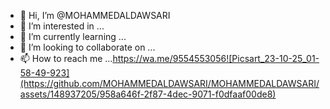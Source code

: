 - 👋 Hi, I’m @MOHAMMEDALDAWSARI
- 👀 I’m interested in ...
- 🌱 I’m currently learning ...
- 💞️ I’m looking to collaborate on ...
- 📫 How to reach me ...https://wa.me/9554553056![Picsart_23-10-25_01-58-49-923](https://github.com/MOHAMMEDALDAWSARI/MOHAMMEDALDAWSARI/assets/148937205/958a646f-2f87-4dec-9071-f0dfaaf00de8)


<!---
MOHAMMEDALDAWSARI/MOHAMMEDALDAWSARI is a ✨ special ✨ repository because its `README.md` (this file) appears on your GitHub profile.
You can click the Preview link to take a look at your changes.
--->
